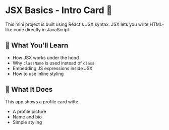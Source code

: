 # JSX Basics - Intro Card 🧠

This mini project is built using React's JSX syntax. JSX lets you write HTML-like code directly in JavaScript.

## 🧩 What You’ll Learn
- How JSX works under the hood
- Why `className` is used instead of `class`
- Embedding JS expressions inside JSX
- How to use inline styling

## 🚀 What It Does
This app shows a profile card with:
- A profile picture
- Name and bio
- Simple styling
